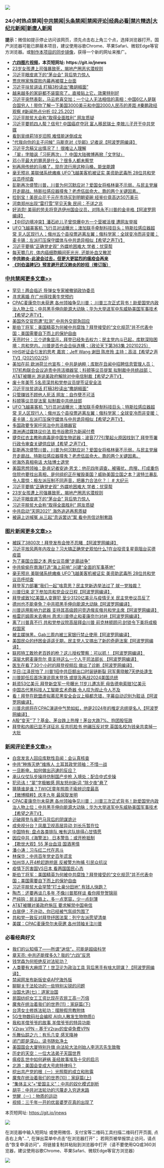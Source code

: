 ![](https://raw.githubusercontent.com/fqnews/bnews/master/64photo/fqnews-qr.jpg)

<div id="tt">
<h3>24小时热点禁闻|<a href="#%E4%B8%AD%E5%85%B1%E7%A6%81%E9%97%BB%E6%9B%B4%E5%A4%9A%E6%96%87%E7%AB%A0">中共禁闻</a>|<a href="#%E5%9B%BE%E7%89%87%E6%96%B0%E9%97%BB%E6%9B%B4%E5%A4%9A%E6%96%87%E7%AB%A0">头条禁闻</a>|<a href="#%E6%96%B0%E9%97%BB%E8%AF%84%E8%AE%BA%E6%9B%B4%E5%A4%9A%E6%96%87%E7%AB%A0">禁闻评论|<a href="#%E5%BF%85%E7%9C%8B%E7%BB%8F%E5%85%B8%E5%A5%BD%E6%96%87">经典必看|<a href="/video.md#%E7%A6%81%E7%89%87%E7%B2%BE%E9%80%89">禁片精选</a>|<a href="https://github.com/fqnews/djy/blob/master/gb/nf1351518.md#1">大纪元新闻</a>|<a href="https://github.com/fqnews/ntdtv/blob/master/gb/prog204.md#1">新唐人新闻</a></h3>
<div><b>提示：</b>微信如提示停止访问该网页，须先点击右上角三个点，选择浏览器打开。国产浏览器可能已屏蔽本项目，建议使用谷歌Chrome、苹果Safari、微软Edge等官方浏览器。或<a href="https://github.com/fqnews/bnews/blob/master/%E5%88%B6%E4%BD%9Cgit%E7%A6%81%E9%97%BB%E9%95%9C%E5%83%8F.md">制作本项目的同步镜像</a>，获得一个新的网址来推广。</div>
<ul>
<li><b><a href="http://d1.bdrive.tk/64.mp4" target="_blank">六四图片视频</a>，本页短网址: https://git.io/jnews</b></li>
<li><a href="/cbnews/20210225/1493829.md">23岁女孩遭上司强暴致死，揭地产圈恶劣潜规则</a></li>
<li><a href="/cbnews/20210225/1493828.md">习近平眼皮底下的“茅台会” 背后势力惊人</a></li>
<li><a href="/cbnews/20210225/1493690.md">贾庆林家族腐败内幕再被摆上台面</a></li>
<li><a href="/cbnews/20210226/1494065.md">习近平扶贫讲话 盯稿3秒读出“撒胡椒面”</a></li>
<li><a href="/lifebaike/20210225/1493730.md">越来越多的家庭都不装窗帘了，直接贴上它，效果特别好</a></li>
<li><a href="/bannedvideo/20210226/1494072.md">习近平突然表彰，马云悲喜交加；一个让人无法相信的真相：中国6亿人是联合国穷人！带你了解一下美国3000美元和中国2000人民币的差距 #秦鹏政经观察 #新闻热点分析 02.25.2021</a></li>
<li><a href="/cbnews/20210225/1493796.md">习近平脱贫大会称“取得全面胜利” 网友质疑</a></li>
<li><a href="/cnnews/20210226/1494001.md">习近平要抓四人帮？信号? 中国癌症夺冠 富人移民瑞士 李敖儿子开干中共党媒</a></li>
<li><a href="/yule/20210225/1493834.md">看到吴绮莉18岁旧照 难怪能迷倒成龙</a></li>
<li><a href="/cnnews/20210225/1493755.md">"代我向你的主子问候" 马斯克对《华邮》记者说【阿波罗网编译】</a></li>
<li><a href="/bannedvideo/20210226/1494064.md">习近平念稿又出情况了！  很难让人理解</a></li>
<li><a href="/headline/20210226/1494050.md">「翠」字暗讽「习死两次」？ 中国大陆微博再掀「文字狱」</a></li>
<li><a href="/cnnews/20210226/1494090.md">邓小平最大的罪恶是什么？很多人都未察觉</a></li>
<li><a href="/lifebaike/20210225/1493731.md">别再用传统的马桶了，现在流行用这种马桶，能坐能蹲</a></li>
<li><a href="/topimagenews/20210226/1494070.md">毫无预兆 美联储系统瘫痪 UFO飞越美客机被证实 美资助武毒所 28位共和党议员呼彻查</a></li>
<li><a href="/comments/20210225/1493873.md">彭斯再次盛赞川普，川普为何沉默应对？爱国女将格林毫不示弱，与民主党展开走廊战。特斯拉感应器撞鬼？老虎伍兹命大，靠的两个关键因素。</a></li>
<li><a href="/cnnews/20210226/1494019.md">捡到宝！美民众花千元在市场买到明朝瓷碗 经鉴价竟高达50万美元</a></li>
<li><a href="/cnnews/20210225/1493799.md">河南郑州出现“雷打雪”罕见天象 民间：不详之兆</a></li>
<li><a href="/cnnews/20210225/1493803.md">好消息! 美丽的劳夫将竞选伊州国会议员，对阵永不川普的金辛格【阿波罗网编译】</a></li>
<li><a href="/comments/20210226/1494049.md">【中印边境冲突】潘石屹儿子曾惊爆中方一个营被活埋 遭网友举报</a></li>
<li><a href="/comments/20210226/1493999.md">UFO飞越美客机 飞行员对话曝光；澳加联手牵制科技巨头；特斯拉感应器超常 无人区现行人；俄州五个县投票逃离左翼；俄科学家：全球变冷而非变暖；麦卡锡：左派打压保守媒体与中共诡异相似【希望之声TV】</a></li>
<li><a href="/cbnews/20210225/1493858.md">习近平要搞“正确党史观” 外媒呛困难大 学者：忧穿帮</a></li>
<li><a href="/health/20210226/1494109.md">每天嚼几片, 体内癌细胞瞬间死光光, 还能补血又散淤</a></li>
<li><b><a href="/comments/20200211/1275071.md" target="_blank">中共肺炎-此波会过去，但更大更猛烈的瘟疫会再来</a></b></li>
<li><b><a href="/comments/20200207/1272816.md" target="_blank">《刘伯温碑记》预言避开武汉肺炎的妙招（修订版）</a></b></li>
</ul>
</div>

<div class="catlist">
<h3><a href="/cbnews/" target="_blank">中共禁闻</a><span><a href="/cbnews/" target="_blank" rel="nofollow">更多文章>></a></span></h3>
<ul>
<li><a href="/cbnews/20210226/1494301.md" target="_blank">罕见！两会临近 导弹女专家被撤销政协委员</a></li>
<li><a href="/cbnews/20210226/1494266.md" target="_blank">寻求离婚 在广州得找黄牛党预约</a></li>
<li><a href="/comments/20210226/1494250.md" target="_blank">CPAC麦康奈尔未获邀 各州领袖争见川普； 川普三次正式背书！助爱国党内政治人物上位；中共黑手伸向能源大动脉；华为大举进军中东威胁美国军事技术【希望之声TV】</a></li>
<li><a href="/cbnews/20210226/1494231.md" target="_blank">美国外交官怨遭“肛测” 中共外交部急回应</a></li>
<li><a href="/comments/20210226/1494200.md" target="_blank">斯伯丁将军：美国精英为何被中共腐蚀？拜登接受的“文化规范”并不代表中国；美国需要自下而上的保护自由</a></li>
<li><a href="/cbnews/20210226/1494173.md" target="_blank">天亮时分：三个迹象显示，拜登已经失去权力；民主党内斗已起，库默深陷困境；共和党内，川普是否也会合纵连横；（政论天下第363集 20210225）</a></li>
<li><a href="/comments/20210226/1494136.md" target="_blank">HHS听证会引发的思考   嘉宾：Jeff Wang   谢田  陈彦玲 主持：高洁【希望之声TV】(2021/02/25)</a></li>
<li><a href="/comments/20210226/1494104.md" target="_blank">美加在前 欧洲荷兰也宣布：中共是纳粹；库默在丑闻中招聘信息管理人员；117机构联合会议追责中共活摘器官；科顿等议员提案 拟制裁中共统战部；AT&#038;T被曝光 游说美政府解除对中电信制裁【希望之声TV】</a></li>
<li><a href="/cbnews/20210226/1494077.md" target="_blank">废十年美签 5名资深共和党参议员提签证安全法</a></li>
<li><a href="/cbnews/20210226/1494065.md" target="_blank">习近平扶贫讲话 盯稿3秒读出“撒胡椒面”</a></li>
<li><a href="/cbnews/20210226/1494057.md" target="_blank">只管赚钱不顾他人死活 网友：自作孽不可活</a></li>
<li><a href="/cbnews/20210226/1494046.md" target="_blank">科顿等议员提法案 拟制裁中共统战部</a></li>
<li><a href="/comments/20210226/1493999.md" target="_blank">UFO飞越美客机 飞行员对话曝光；澳加联手牵制科技巨头；特斯拉感应器超常 无人区现行人；俄州五个县投票逃离左翼；俄科学家：全球变冷而非变暖；麦卡锡：左派打压保守媒体与中共诡异相似【希望之声TV】</a></li>
<li><a href="/cbnews/20210226/1493984.md" target="_blank">多国政要专家吁惩治中共活摘器官</a></li>
<li><a href="/cbnews/20210226/1493969.md" target="_blank">澳洲通过媒体议价法 脸书谷歌将为新闻付费</a></li>
<li><a href="/comments/20210225/1493890.md" target="_blank">捷克红衣主教称病毒是中国生物武器；波音777引擎起火原因找到了 拜登签署行政令审查关键供应链【希望 之声TV】</a></li>
<li><a href="/comments/20210225/1493873.md" target="_blank">彭斯再次盛赞川普，川普为何沉默应对？爱国女将格林毫不示弱，与民主党展开走廊战。特斯拉感应器撞鬼？老虎伍兹命大，靠的两个关键因素。</a></li>
<li><a href="/cbnews/20210225/1493870.md" target="_blank">听海外真相电话 大陆博士退党</a></li>
<li><a href="/cbnews/20210225/1493868.md" target="_blank">美国思想领袖：卧底记者安迪‧恩戈：他花四年调查，被骚扰、肉搜、打成重伤住院也要找出真相，是何组织正在摧毁美国？威胁美国立国之本？波特兰暴乱令人震惊；极左派压制不同声音，把暴力合法化？｜ # 大纪元</a></li>
<li><a href="/cbnews/20210225/1493858.md" target="_blank">习近平要搞“正确党史观” 外媒呛困难大 学者：忧穿帮</a></li>
<li><a href="/cbnews/20210225/1493829.md" target="_blank">23岁女孩遭上司强暴致死，揭地产圈恶劣潜规则</a></li>
<li><a href="/cbnews/20210225/1493828.md" target="_blank">习近平眼皮底下的“茅台会” 背后势力惊人</a></li>
<li><a href="/cbnews/20210225/1493796.md" target="_blank">习近平脱贫大会称“取得全面胜利” 网友质疑</a></li>
<li><a href="/cbnews/20210225/1493795.md" target="_blank">中共启动“天网2021” 海外追逃再惹质疑</a></li>
<li><a href="/cbnews/20210225/1493771.md" target="_blank">被逼上访喊冤 从三起“息诉罢访”案 看中共信访制套路</a></li>

</ul>
</div>
<div class="catlist">
<h3><a href="/topimagenews/" target="_blank">图片新闻</a><span><a href="/topimagenews/" target="_blank" rel="nofollow">更多文章>></a></span></h3>
<ul>
<li><a href="/topimagenews/20210226/1494229.md" target="_blank">被踩了3800次！拜登发布会惨不忍睹 【阿波罗网编译】</a></li>
<li><a href="/topimagenews/20210226/1494176.md" target="_blank">习近平放风两年内攻台？习大搞正确党史观怕什么?在台投资复星竟阻台买德疫苗</a></li>
<li><a href="/topimagenews/20210226/1494174.md" target="_blank">为了美国立国之本 两女议员爆“走廊战争”</a></li>
<li><a href="/topimagenews/20210226/1494154.md" target="_blank">中共偷偷在南海打造“海上前哨” 兴建“全面的军事基地”</a></li>
<li><a href="/topimagenews/20210226/1494070.md" target="_blank">毫无预兆 美联储系统瘫痪 UFO飞越美客机被证实 美资助武毒所 28位共和党议员呼彻查</a></li>
<li><a href="/topimagenews/20210226/1494015.md" target="_blank">拜登军力部署“我们一起”啥意思？民主党新选举法过了 就一党独裁？</a></li>
<li><a href="/topimagenews/20210225/1493879.md" target="_blank">川普归来 定下参加共和党会议日程【阿波罗网编译】</a></li>
<li><a href="/topimagenews/20210225/1493857.md" target="_blank">拜登或致1亿美国人变罪犯 至少3120亿美元与疫情无关 民主党参议员反了</a></li>
<li><a href="/topimagenews/20210225/1493711.md" target="_blank">德州也不能幸免？中共把黑手伸向能源大动脉【阿波罗网编译】</a></li>
<li><a href="/topimagenews/20210225/1493564.md" target="_blank">川普运用影响力武器 支持其高级顾问竞选俄亥俄共和党主席【阿波罗网编译】</a></li>
<li><a href="/topimagenews/20210225/1493255.md" target="_blank">格雷厄姆周末去佛州 恳求川普停止和麦康奈尔对峙【阿波罗网编译】</a></li>
<li><a href="/topimagenews/20210224/1493114.md" target="_blank">离了川普真不行,共和党参议院高层拜会川普 前克林顿顾问:封锁令下美将成极权国家</a></li>
<li><a href="/topimagenews/20210224/1493112.md" target="_blank">被主媒抹黑，Gab三周内被三家银行禁止使用【阿波罗网编译】</a></li>
<li><a href="/topimagenews/20210224/1493090.md" target="_blank">美国民众的纾困金遥遥无期，民主党人又搞出了新的奇葩法案【阿波罗网编译】</a></li>
<li><a href="/topimagenews/20210224/1492943.md" target="_blank">联邦特工敢抢老百姓的枪？这儿授权警察：可以抓！【阿波罗网编译】</a></li>
<li><a href="/topimagenews/20210224/1492899.md" target="_blank">深层大鳄麦康奈尔 竟支持这么一个人干司法部长 【阿波罗网编译】</a></li>
<li><a href="/topimagenews/20210224/1492835.md" target="_blank">医生在看了30个小时的拜登视频后 做出了诊断【阿波罗网编译】</a></li>
<li><a href="/topimagenews/20210224/1492754.md" target="_blank">华日:江泽民怕了 川普1招中共巨额出口时装链断裂 冠军黄晓敏7天绝处逢生</a></li>
<li><a href="/topimagenews/20210224/1492703.md" target="_blank">川普卸任后首场演说周末登场 或提及再战2024美国总统</a></li>
<li><a href="/topimagenews/20210224/1492627.md" target="_blank">耗资53亿美元 拜登新空军一号曝光 11岁儿遭冻死 母告德电索赔1亿美元</a></li>
<li><a href="/comments/20210223/1492497.md" target="_blank">中国古代黑科技人工智能玄术奇器 令人叹为观止今人不及</a></li>
<li><a href="/topimagenews/20210223/1492430.md" target="_blank">看！拜登在欧盟虚拟慕尼黑安全会议上稿都念错，字幕自动识别为脏话【阿波罗网编译】</a></li>
<li><a href="/topimagenews/20210223/1492410.md" target="_blank">川普总统将在CPAC演讲中气势如虹，他是2024年的推定总统提名人【阿波罗网编译】</a></li>
<li><a href="/topimagenews/20210223/1492252.md" target="_blank">A股“变天”了？基金、茅台跌上热搜！茅台大跌7%、抱团股狂跌</a></li>
<li><a href="/topimagenews/20210223/1492195.md" target="_blank">拜登和内阁已显不详征兆 反共抗脸书 他碾压反对党 英国名校为钱亲共卖掉一大批</a></li>

</ul>
</div>
<div class="catlist">
<h3><a href="/comments/" target="_blank">新闻评论</a><span><a href="/comments/" target="_blank" rel="nofollow">更多文章>></a></span></h3>
<ul>
<li><a href="/comments/20210226/1494304.md" target="_blank">白宫发言人回应库默性丑闻：会认真核查</a></li>
<li><a href="/comments/20210226/1494299.md" target="_blank">中共“种族灭绝”维族人 土耳其政党领袖：不惜一战</a></li>
<li><a href="/comments/20210226/1494298.md" target="_blank">一旦断电，如何做出迅速的反应？</a></li>
<li><a href="/comments/20210226/1494284.md" target="_blank">承认仪仗队步操持仿制国产步枪 入境处：配合中式步操</a></li>
<li><a href="/comments/20210226/1494283.md" target="_blank">犯忌讳！“翠”字极敏感 网友怒创新词 “除夕夜”悬了</a></li>
<li><a href="/comments/20210226/1494274.md" target="_blank">猜猜谁是谁？TWICE童年照周子瑜辨识度最高</a></li>
<li><a href="/comments/20210226/1494268.md" target="_blank">【微博精粹】庆丰九年 最尿腚发明</a></li>
<li><a href="/comments/20210226/1494250.md" target="_blank">CPAC麦康奈尔未获邀 各州领袖争见川普； 川普三次正式背书！助爱国党内政治人物上位；中共黑手伸向能源大动脉；华为大举进军中东威胁美国军事技术【希望之声TV】</a></li>
<li><a href="/comments/20210226/1494247.md" target="_blank">识破拜登与奥巴马背后的阴谋诡计</a></li>
<li><a href="/comments/20210226/1494245.md" target="_blank">成央视分台？凤凰卫视高层异动 刘长乐暂在位</a></li>
<li><a href="/comments/20210226/1494244.md" target="_blank">中国特有: 盘点各类排队 唯有这队排得心甘情愿</a></li>
<li><a href="/comments/20210226/1494243.md" target="_blank">因应中共《海警法》 日本警告：或开枪抵制</a></li>
<li><a href="/comments/20210226/1494240.md" target="_blank">【欺世大观】55 茅台血泪 国酒黑情</a></li>
<li><a href="/comments/20210226/1494208.md" target="_blank">潘小涛：习与红二代在恶斗</a></li>
<li><a href="/comments/20210226/1494207.md" target="_blank">林保华：中共百年党史百年谎言</a></li>
<li><a href="/comments/20210226/1494206.md" target="_blank">加州华人开4枪赶跑抢匪 反被警方拘捕 引民众抗议</a></li>
<li><a href="/comments/20210226/1494205.md" target="_blank">疫情下厉害国VS日本 看两国国民心态</a></li>
<li><a href="/comments/20210226/1494200.md" target="_blank">斯伯丁将军：美国精英为何被中共腐蚀？拜登接受的“文化规范”并不代表中国；美国需要自下而上的保护自由</a></li>
<li><a href="/comments/20210226/1494196.md" target="_blank">习近平脱贫大会罕赞“打土豪分田地” 有钱人快跑？</a></li>
<li><a href="/comments/20210226/1494184.md" target="_blank">陶杰：还要再谈几多年 不像川普那样谈 看你拜登贺锦丽</a></li>
<li><a href="/comments/20210226/1494183.md" target="_blank">严纯钩：民主路上，多一点宽容，少一点刻薄</a></li>
<li><a href="/comments/20210226/1494166.md" target="_blank">AT&amp;T被曝对美政府施压 要求解禁中国电信</a></li>
<li><a href="/comments/20210226/1494157.md" target="_blank">白居伊：不许动，你已经被气氛组包围了</a></li>
<li><a href="/comments/20210226/1494148.md" target="_blank">共和党一致反对拜登纾困法案：列宁左派愿望清单</a></li>
<li><a href="/comments/20210226/1494147.md" target="_blank">美媒：CPAC麦康奈尔未获邀 各州领袖关注川普</a></li>

</ul>
</div>

<div class="catlist">
<h3>必看经典好文</h3>
<ul>
<li><a href="/sohnews/20161029/607205.md" target="_blank">我们的认知塌了——所谓“迷信”，可能是超级科学</a></li>
<li><a href="/comments/20200607/1341003.md" target="_blank">章天亮: 中共还能撑多久? 我的“六四”反思</a></li>
<li><a href="/comments/20210123/1473430.md" target="_blank">钱学森为何拒绝反对法轮功？</a></li>
<li><a href="/cnnews/20201226/1455352.md" target="_blank">人类要有大麻烦了！世卫沦为政治工具 背后黑手有啥大阴谋？【阿波罗网编译】</a></li>
<li><a href="/comments/20200627/783266.md" target="_blank">禁闻网发布新版安卓APP海外版</a></li>
<li><a href="/comments/20190417/1114875.md" target="_blank">聊聊关于法轮功的一些特别尖锐的问题</a></li>
<li><a href="/cbnews/20190424/913985.md" target="_blank">治国大道(七)：道家治国</a></li>
<li><a href="/lifebaike/20200515/1328783.md" target="_blank">民国纺织女工工资比现在农民工高一万倍</a></li>
<li><a href="/topimagenews/20180530/950691.md" target="_blank">魔鬼在统治着我们的世界(11)：家庭篇(下)</a></li>
<li><a href="/cbnews/20200610/1342772.md" target="_blank">台湾女士修炼法轮功：摆脱假宗教附体</a></li>
<li><a href="/topimagenews/20200527/1335347.md" target="_blank">5G生物数码社会编程 AI向人散发生物物质()</a></li>
<li><a href="/tculture/20200917/1398046.md" target="_blank">我和羊倌爷爷的故事 羊倌爷爷的特异功能</a></li>
<li><a href="/comments/20200112/1257608.md" target="_blank">V2ray VPN &#8211; 基于V2ray的安卓免费VPN</a></li>
<li><a href="/tculture/20190101/792146.md" target="_blank">乐舞仙踪之六：有乐几变 感天降神</a></li>
<li><a href="/tculture/20200803/1373949.md" target="_blank">闭门即是深山，读书随处净土</a></li>
<li><a href="/comments/20200516/1329276.md" target="_blank">美国国会大厦特别升旗 向法轮大法创始人李洪志先生致敬</a></li>
<li><a href="/tculture/20121025/73067.md" target="_blank">历史的天空：一位大法弟子天国世界</a></li>
<li><a href="/comments/20200618/1346823.md" target="_blank">瘟疫乱世中如何避祸 圣经故事埃及十灾的启示</a></li>
<li><a href="/comments/20200712/1359488.md" target="_blank">北游：美国会变成大号底特律吗？</a></li>
<li><a href="/comments/20200629/1352460.md" target="_blank">挖出共产党的根（一）光照帮的成立和败露</a></li>
<li><a href="/topimagenews/20180529/950153.md" target="_blank">魔鬼在统治着我们的世界(10)：家庭篇(上)</a></li>
<li><a href="/comments/20201007/1409565.md" target="_blank">“集体主义”+“爱国主义”：中共的奴化模式剖析</a></li>
<li><a href="/cbnews/20200720/1363328.md" target="_blank">胡平：中共对法轮功的污蔑走入穷途末路</a></li>
<li><a href="/comments/20200810/1377609.md" target="_blank">觉醒（一）：物质的运动</a></li>
<li><a href="/aomi/qiwen/20151223/484507.md" target="_blank">视频：三千年一开的优昙婆罗花真的出现了</a></li>

</ul>
</div>

本页短网址: https://git.io/jnews

![](https://raw.githubusercontent.com/fqnews/bnews/master/64photo/fqnews-qr.jpg)

在浏览器中输入短网址 或使用微信、支付宝等二维码工具扫描二维码打开页面, 点击右上角"...", 在弹出菜单中点击“在浏览器打开”； 若网页被举报禁止访问，请点击“恢复申请访问”，将链接复制并粘贴到浏览器中打开（请不要使用QQ或360浏览器，建议使用谷歌Chrome、苹果Safari、微软Edge等官方浏览器）

![](https://raw.githubusercontent.com/fqnews/bnews/master/64photo/wx.jpg)